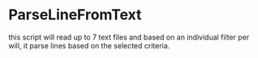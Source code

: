 # ParseLineFromText

this script will read up to 7 text files and based on an individual filter per will, it parse lines based on the selected criteria.
